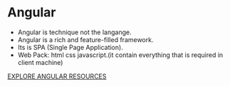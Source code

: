 # Angular

- Angular is technique not the langange.
- Angular is a rich and feature-filled framework.
- Its is SPA (Single Page Application).
- Web Pack: html css javascript.(it contain everything that is required in client machine)


[EXPLORE ANGULAR RESOURCES](https://angular.io/resources)